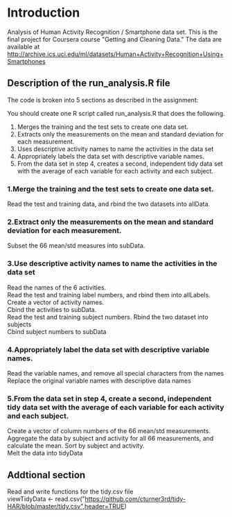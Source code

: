 # Introduction
Analysis of Human Activity Recognition / Smartphone data set. This is the final project for Coursera course "Getting and Cleaning Data." The data are available at http://archive.ics.uci.edu/ml/datasets/Human+Activity+Recognition+Using+Smartphones 
## Description of the run_analysis.R file
The code is broken into 5 sections as described in the assignment:

You should create one R script called run_analysis.R that does the following.   
1. Merges the training and the test sets to create one data set.  
2. Extracts only the measurements on the mean and standard deviation for each measurement.   
3. Uses descriptive activity names to name the activities in the data set  
4. Appropriately labels the data set with descriptive variable names.  
5. From the data set in step 4, creates a second, independent tidy data set with the average of each variable for each activity and each subject.  
### 1.Merge the training and the test sets to create one data set.
Read the test and training data, and rbind the two datasets into allData.
### 2.Extract only the measurements on the mean and standard deviation for each measurement.
Subset the 66 mean/std measures into subData.
### 3.Use descriptive activity names to name the activities in the data set
Read the names of the 6 activities.   
Read the test and training label numbers, and rbind them into allLabels. Create a vector of activity names.  
Cbind the activities to subData.  
Read the test and training subject numbers. Rbind the two dataset into subjects  
Cbind subject numbers to subData  
### 4.Appropriately label the data set with descriptive variable names.
Read the variable names, and remove all special characters from the names  
Replace the original variable names with descriptive data names  
### 5.From the data set in step 4, create a second, independent tidy data set with the average of each variable for each activity and each subject.
Create a vector of column numbers of the 66 mean/std measurements.   
Aggregate the data by subject and activity for all 66 measurements, and calculate the mean. Sort by subject and activity.  
Melt the data into tidyData  
## Addtional section
Read and write functions for the tidy.csv file  
viewTidyData <- read.csv("https://github.com/cturner3rd/tidy-HAR/blob/master/tidy.csv",header=TRUE)
